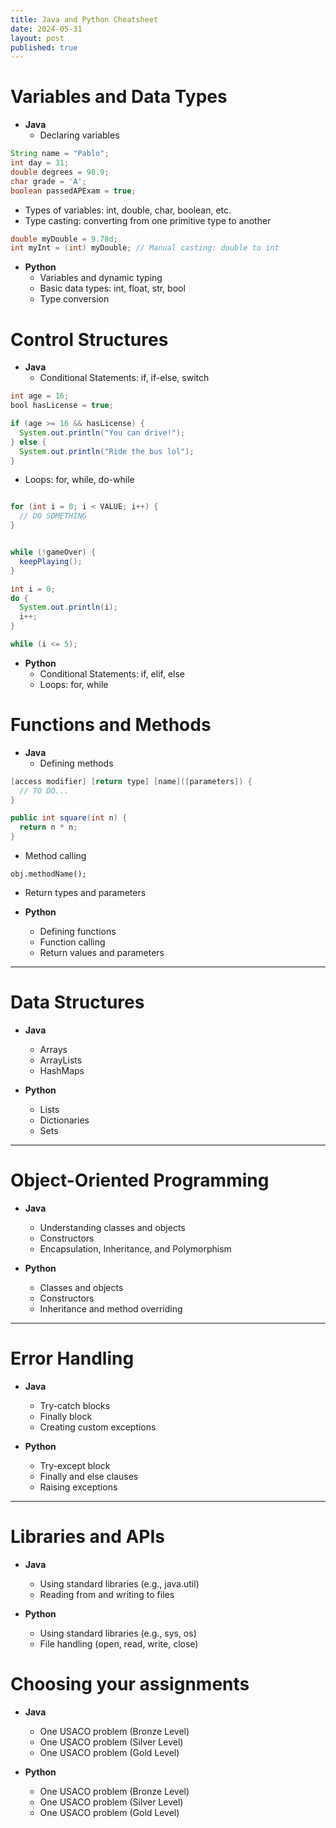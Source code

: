 ```yaml
---
title: Java and Python Cheatsheet
date: 2024-05-31
layout: post
published: true
---
```


# Variables and Data Types

- **Java**
  - Declaring variables

```java
String name = "Pablo";
int day = 31;
double degrees = 98.9;
char grade = 'A';
boolean passedAPExam = true;
```
  
  - Types of variables: int, double, char, boolean, etc.
  - Type casting: converting from one primitive type to another

```java
double myDouble = 9.78d;
int myInt = (int) myDouble; // Manual casting: double to int
```
  
- **Python**
  - Variables and dynamic typing 
  - Basic data types: int, float, str, bool
  - Type conversion

# Control Structures

- **Java**
  - Conditional Statements: if, if-else, switch

```java
int age = 16;
bool hasLicense = true;

if (age >= 16 && hasLicense) {
  System.out.println("You can drive!");
} else {
  System.out.println("Ride the bus lol");
}

```
  
  - Loops: for, while, do-while
  
```java

for (int i = 0; i < VALUE; i++) {
  // DO SOMETHING
}


while (!gameOver) {
  keepPlaying();
}

int i = 0;
do {
  System.out.println(i);
  i++;
} 

while (i <= 5);
```
  
  
- **Python**
  - Conditional Statements: if, elif, else
  - Loops: for, while



# Functions and Methods

- **Java**
  - Defining methods
  
```java
[access modifier] [return type] [name]([parameters]) {
  // TO DO...
}

public int square(int n) {
  return n * n;
}
```
  
  - Method calling

`obj.methodName();`

  - Return types and parameters
  
- **Python**
  - Defining functions
  - Function calling
  - Return values and parameters

---

# Data Structures

- **Java**
  - Arrays
  - ArrayLists
  - HashMaps
  
- **Python**
  - Lists
  - Dictionaries
  - Sets

---

# Object-Oriented Programming

- **Java**
  - Understanding classes and objects
  - Constructors
  - Encapsulation, Inheritance, and Polymorphism
  
- **Python**
  - Classes and objects
  - Constructors
  - Inheritance and method overriding

---

# Error Handling

- **Java**
  - Try-catch blocks
  - Finally block
  - Creating custom exceptions
  
- **Python**
  - Try-except block
  - Finally and else clauses
  - Raising exceptions

--- 

# Libraries and APIs
- **Java**
  - Using standard libraries (e.g., java.util)
  - Reading from and writing to files
  
- **Python**
  - Using standard libraries (e.g., sys, os)
  - File handling (open, read, write, close)


# Choosing your assignments

- **Java**
  - One USACO problem (Bronze Level)
  - One USACO problem (Silver Level)
  - One USACO problem (Gold Level)
  
- **Python**
  - One USACO problem (Bronze Level)
  - One USACO problem (Silver Level)
  - One USACO problem (Gold Level)


